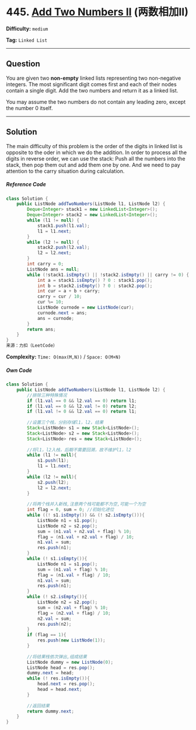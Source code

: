 # 445. [Add Two Numbers II][ATN] (两数相加II)

[ATN]: https://leetcode-cn.com/problems/add-two-numbers-ii/

**Difficulty:** `medium`

**Tag:** `Linked List`

------

## Question

You are given two **non-empty** linked lists representing two non-negative integers. The most significant digit comes first and each of their nodes contain a single digit. Add the two numbers and return it as a linked list.

You may assume the two numbers do not contain any leading zero, except the number 0 itself.

------

## Solution

The main difficulty of this problem is the order of the digits in linked list is opposite to the oder in which we do the addition. In order to process all the digits in reverse order, we can use the stack: Push all the numbers into the stack, then pop them out and add them one by one. And we need to pay attention to the carry situation during calculation.

##### Reference Code

```java
class Solution {
    public ListNode addTwoNumbers(ListNode l1, ListNode l2) {
        Deque<Integer> stack1 = new LinkedList<Integer>();
        Deque<Integer> stack2 = new LinkedList<Integer>();
        while (l1 != null) {
            stack1.push(l1.val);
            l1 = l1.next;
        }
        while (l2 != null) {
            stack2.push(l2.val);
            l2 = l2.next;
        }
        int carry = 0;
        ListNode ans = null;
        while (!stack1.isEmpty() || !stack2.isEmpty() || carry != 0) {
            int a = stack1.isEmpty() ? 0 : stack1.pop();
            int b = stack2.isEmpty() ? 0 : stack2.pop();
            int cur = a + b + carry;
            carry = cur / 10;
            cur %= 10;
            ListNode curnode = new ListNode(cur);
            curnode.next = ans;
            ans = curnode;
        }
        return ans;
    }
}
来源：力扣（LeetCode）
```

**Complexity:** `Time: O(max(M,N))` / `Space: O(M+N)`

##### Own Code

```java
class Solution {
    public ListNode addTwoNumbers(ListNode l1, ListNode l2) {
        //排除三种特殊情况
        if (l1.val == 0 && l2.val == 0) return l1;
        if (l1.val == 0 && l2.val != 0) return l2;
        if (l1.val != 0 && l2.val == 0) return l1;
        
        //设置三个栈，分别存储l1，l2，结果
        Stack<ListNode> s1 = new Stack<ListNode>();
        Stack<ListNode> s2 = new Stack<ListNode>();
        Stack<ListNode> res = new Stack<ListNode>();
        
        //将l1，l2入栈，后期不需要回溯，故不维护l1，l2
        while (l1 != null){
            s1.push(l1);
            l1 = l1.next;
        }
        while (l2 != null){
            s2.push(l2);
            l2 = l2.next;
        }
        
        //将两个栈并入新栈,注意两个栈可能都不为空,可能一个为空
        int flag = 0, sum = 0; //初始化进位
        while ((! s1.isEmpty()) && (! s2.isEmpty())){
            ListNode n1 = s1.pop();
            ListNode n2 = s2.pop();
            sum = (n1.val + n2.val + flag) % 10;
            flag = (n1.val + n2.val + flag) / 10;
            n1.val = sum;
            res.push(n1);
        }
        while (! s1.isEmpty()){
            ListNode n1 = s1.pop();
            sum = (n1.val + flag) % 10;
            flag = (n1.val + flag) / 10;
            n1.val = sum;
            res.push(n1);
        }
        while (! s2.isEmpty()){
            ListNode n2 = s2.pop();
            sum = (n2.val + flag) % 10;
            flag = (n2.val + flag) / 10;
            n2.val = sum;
            res.push(n2);
        }
        if (flag == 1){
            res.push(new ListNode(1));
        }
        
        //将结果栈依次弹出,组成结果
        ListNode dummy = new ListNode(0);
        ListNode head = res.pop();
        dummy.next = head;
        while (! res.isEmpty()){
            head.next = res.pop();
            head = head.next;
        }
        
        //返回结果
        return dummy.next;
    }
}
```

